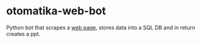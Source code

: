 # otomatika-web-bot
Python bot that scrapes a [web page](https://www.worldometers.info/coronavirus/), stores data into a SQL DB and in return creates a ppt.
